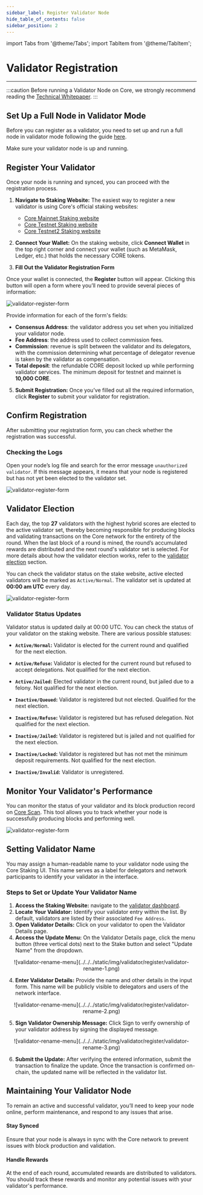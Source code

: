 ```yaml
---
sidebar_label: Register Validator Node
hide_table_of_contents: false
sidebar_position: 2
---
```


import Tabs from '@theme/Tabs';
import TabItem from '@theme/TabItem';

# Validator Registration
---

:::caution 
Before running a Validator Node on Core, we strongly recommend reading the [Technical Whitepaper](https://whitepaper.coredao.org/).
:::

## Set Up a Full Node in Validator Mode
Before you can register as a validator, you need to set up and run a full node in validator mode following the guide [here](./setting-up-validator.md).

Make sure your validator node is up and running. 

## Register Your Validator

Once your node is running and synced, you can proceed with the registration process.

1. **Navigate to Staking Website:** The easiest way to register a new validator is using Core's official staking websites:

    * [Core Mainnet Staking website](https://stake.coredao.org/become-validator)
    * [Core Testnet Staking website](https://stake.test.btcs.network/become-validator)
    * [Core Testnet2 Staking website](https://stake.test2.btcs.network/become-validator)

3. **Connect Your Wallet:** On the staking website, click **Connect Wallet** in the top right corner and connect your wallet (such as MetaMask, Ledger, etc.) that holds the necessary CORE tokens.

4. **Fill Out the Validator Registration Form**

Once your wallet is connected, the **Register** button will appear. Clicking this button will open a form where you’ll need to provide several pieces of information:

![validator-register-form](../../../static/img/validator/validator-regitration.png)

Provide information for each of the form's fields:

* **Consensus Address**: the validator address you set when you initialized your validator node.
* **Fee Address**: the address used to collect commission fees.
* **Commission**: revenue is split between the validator and its delegators, with the commission determining what percentage of delegator revenue is taken by the validator as compensation.
* **Total deposit**: the refundable CORE deposit locked up while performing validator services. The minimum deposit for testnet and mainnet is **10,000 CORE**.

5. **Submit Registration:** Once you’ve filled out all the required information, click **Register** to submit your validator for registration.

## Confirm Registration

After submitting your registration form, you can check whether the registration was successful.

### Checking the Logs
Open your node’s log file and search for the error message `unauthorized validator`. If this message appears, it means that your node is registered but has not yet been elected to the validator set.

![validator-register-form](../../../static/img/validator/register/validator-register-2.avif)

## Validator Election

Each day, the top **27** validators with the highest hybrid scores are elected to the active validator set, thereby becoming responsible for producing blocks and validating transactions on the Core network for the entirety of the round. When the last block of a round is mined, the round’s accumulated rewards are distributed and the next round's validator set is selected. For more details about how the validator election works, refer to the [validator election](./validator-election.md) section.

You can check the validator status on the stake website, active elected validators will be marked as `Active/Normal`. The validator set is updated at **00:00 am UTC** every day.

![validator-register-form](../../../static/img/validator/validator-status.png)

### Validator Status Updates

Validator status is updated daily at 00:00 UTC. You can check the status of your validator on the staking website. There are various possible statuses:

* **`Active/Normal`:** Validator is elected for the current round and qualified for the next election.

* **`Active/Refuse`:** Validator is elected for the current round but refused to accept delegations. Not qualified for the next election.

* **`Active/Jailed`:** Elected validator in the current round, but jailed due to a felony. Not qualified for the next election.

* **`Inactive/Queued`:** Validator is registered but not elected. Qualified for the next election. 

* **`Inactive/Refuse`:** Validator is registered but has refused delegation. Not qualified for the next election.

* **`Inactive/Jailed`:** Validator is registered but is jailed and not qualified for the next election.

* **`Inactive/Locked`:** Validator is registered but has not met the minimum deposit requirements. Not qualified for the next election.

* **`Inactive/Invalid`:** Validator is unregistered.

## Monitor Your Validator's Performance

You can monitor the status of your validator and its block production record on [Core Scan](https://scan.coredao.org/). This tool allows you to track whether your node is successfully producing blocks and performing well.

![validator-register-form](../../../static/img/validator/register/validator-register-4.webp)

## Setting Validator Name

You may assign a human-readable name to your validator node using the Core Staking UI. This name serves as a label for delegators and network participants to identify your validator in the interface.

### Steps to Set or Update Your Validator Name

1. **Access the Staking Website:** navigate to the [validator dashboard](https://stake.coredao.org/validators). 
2. **Locate Your Validator:** Identify your validator entry within the list. By default, validators are listed by their associated `Fee Address`.
3. **Open Validator Details:** Click on your validator to open the Validator Details page.
4. **Access the Update Menu:** On the Validator Details page, click the menu button (three vertical dots) next to the Stake button and select "Update Name" from the dropdown.

<p align="center">
![validator-rename-menu](../../../static/img/validator/register/validator-rename-1.png)
</p>

4. **Enter Validator Details:** Provide the name and other details in the input form. This name will be publicly visible to delegators and users of the network interface.

<p align="center">
![validator-rename-menu](../../../static/img/validator/register/validator-rename-2.png)
</p>

5. **Sign Validator Ownership Message:** Click Sign to verify ownership of your validator address by signing the displayed message.

<p align="center">
![validator-rename-menu](../../../static/img/validator/register/validator-rename-3.png)
</p>

6. **Submit the Update:** After verifying the entered information, submit the transaction to finalize the update. Once the transaction is confirmed on-chain, the updated name will be reflected in the validator list.

## Maintaining Your Validator Node
To remain an active and successful validator, you’ll need to keep your node online, perform maintenance, and respond to any issues that arise.

#### Stay Synced

Ensure that your node is always in sync with the Core network to prevent issues with block production and validation.

#### Handle Rewards

At the end of each round, accumulated rewards are distributed to validators. You should track these rewards and monitor any potential issues with your validator's performance.
